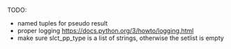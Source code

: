 TODO:
* named tuples for pseudo result
* proper logging https://docs.python.org/3/howto/logging.html
* make sure slct_pp_type is a list of strings, otherwise the setlist is empty

